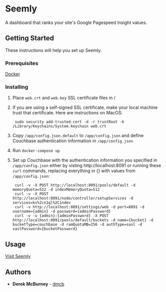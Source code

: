 # Seemly

A dashboard that ranks your site's Google Pagespeed Insight values. 

## Getting Started

These instructions will help you set up Seemly.

### Prerequisites

[Docker](https://store.docker.com/search?offering=community&type=edition)

### Installing

1. Place `web.crt` and `web.key` SSL certificate files in /

2. If you are using a self-signed SSL certificate, make your local machine trust that certificate. Here are instructions on MacOS:

        sudo security add-trusted-cert -d -r trustRoot -k /Library/Keychains/System.keychain web.crt

3. Copy `/app/config.json.default` to `/app/config.json` and define Couchbase authentication information in `/app/config.json`

4. Run `docker-compose up`

5. Set up Couchbase with the authentication information you specified in `/app/config.json` either by visting http://localhost:8091 or running these `curl` commands, replacing everything in {} with values from `/app/config.json`:

        curl -v -X POST http://localhost:8091/pools/default -d memoryQuota=512 -d indexMemoryQuota=512
        curl -v -X POST http://localhost:8091/node/controller/setupServices -d services=kv%2cn1ql%2Cindex
        curl -v http://localhost:8091/settings/web -d port=8091 -d username={admin} -d password={adminPassword}
        curl -v -u {admin}:{adminPassword} -X POST http://localhost:8091/pools/default/buckets -d name={bucket} -d bucketType=couchbase -d ramQuotaMB=256 -d authType=sasl -d saslPassword={bucketPassword}

## Usage

[Visit Seemly](https://localhost)

## Authors

* **Derek McBurney** - [dmcb](https://github.com/dmcb)
